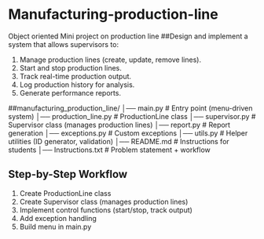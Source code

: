 # Manufacturing-production-line
Object oriented Mini project on production line
##Design and implement a system that allows supervisors to:
1. Manage production lines (create, update, remove lines).
2. Start and stop production lines.
3. Track real-time production output.
4. Log production history for analysis.
5. Generate performance reports.

##manufacturing_production_line/
│── main.py              # Entry point (menu-driven system)
│── production_line.py   # ProductionLine class
│── supervisor.py        # Supervisor class (manages production lines)
│── report.py            # Report generation
│── exceptions.py        # Custom exceptions
│── utils.py             # Helper utilities (ID generator, validation)
│── README.md            # Instructions for students
│── Instructions.txt     # Problem statement + workflow

## Step-by-Step Workflow
1. Create ProductionLine class
2. Create Supervisor class (manages production lines)
3. Implement control functions (start/stop, track output)
4. Add exception handling
5. Build menu in main.py
